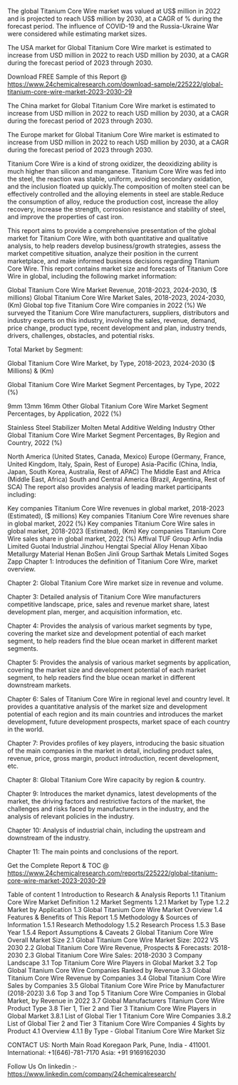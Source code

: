 The global Titanium Core Wire market was valued at US$ million in 2022 and is projected to reach US$ million by 2030, at a CAGR of % during the forecast period. The influence of COVID-19 and the Russia-Ukraine War were considered while estimating market sizes.

The USA market for Global Titanium Core Wire market is estimated to increase from USD million in 2022 to reach USD million by 2030, at a CAGR during the forecast period of 2023 through 2030.

Download FREE Sample of this Report @ https://www.24chemicalresearch.com/download-sample/225222/global-titanium-core-wire-market-2023-2030-29

The China market for Global Titanium Core Wire  market is estimated to increase from USD million in 2022 to reach USD million by 2030, at a CAGR during the forecast period of 2023 through 2030.

The Europe market for Global Titanium Core Wire market is estimated to increase from USD million in 2022 to reach USD million by 2030, at a CAGR during the forecast period of 2023 through 2030.

Titanium Core Wire is a kind of strong oxidizer, the deoxidizing ability is much higher than silicon and manganese. Titanium Core Wire was fed into the steel, the reaction was stable, uniform, avoiding secondary oxidation, and the inclusion floated up quickly.The composition of molten steel can be effectively controlled and the alloying elements in steel are stable.Reduce the consumption of alloy, reduce the production cost, increase the alloy recovery, increase the strength, corrosion resistance and stability of steel, and improve the properties of cast iron.

This report aims to provide a comprehensive presentation of the global market for Titanium Core Wire, with both quantitative and qualitative analysis, to help readers develop business/growth strategies, assess the market competitive situation, analyze their position in the current marketplace, and make informed business decisions regarding Titanium Core Wire. This report contains market size and forecasts of Titanium Core Wire in global, including the following market information:

Global Titanium Core Wire Market Revenue, 2018-2023, 2024-2030, ($ millions)
Global Titanium Core Wire Market Sales, 2018-2023, 2024-2030, (Km)
Global top five Titanium Core Wire companies in 2022 (%)
We surveyed the Titanium Core Wire manufacturers, suppliers, distributors and industry experts on this industry, involving the sales, revenue, demand, price change, product type, recent development and plan, industry trends, drivers, challenges, obstacles, and potential risks.

Total Market by Segment:

Global Titanium Core Wire Market, by Type, 2018-2023, 2024-2030 ($ Millions) & (Km)

Global Titanium Core Wire Market Segment Percentages, by Type, 2022 (%)

9mm
13mm
16mm
Other
Global Titanium Core Wire Market Segment Percentages, by Application, 2022 (%)

Stainless Steel Stabilizer
Molten Metal Additive
Welding Industry
Other
Global Titanium Core Wire Market Segment Percentages, By Region and Country, 2022 (%)

North America (United States, Canada, Mexico)
Europe (Germany, France, United Kingdom, Italy, Spain, Rest of Europe)
Asia-Pacific (China, India, Japan, South Korea, Australia, Rest of APAC)
The Middle East and Africa (Middle East, Africa)
South and Central America (Brazil, Argentina, Rest of SCA)
The report also provides analysis of leading market participants including:

Key companies Titanium Core Wire revenues in global market, 2018-2023 (Estimated), ($ millions)
Key companies Titanium Core Wire revenues share in global market, 2022 (%)
Key companies Titanium Core Wire sales in global market, 2018-2023 (Estimated), (Km)
Key companies Titanium Core Wire sales share in global market, 2022 (%)
Affival
TUF Group
Arfin India Limited
Guotai Industrial
Jinzhou Hengtai Special Alloy
Henan Xibao Metallurgy Material
Henan BoSen
Jinli Group
Sarthak Metals Limited
Soges
Zapp
Chapter 1: Introduces the definition of Titanium Core Wire, market overview.

Chapter 2: Global Titanium Core Wire market size in revenue and volume.

Chapter 3: Detailed analysis of Titanium Core Wire manufacturers competitive landscape, price, sales and revenue market share, latest development plan, merger, and acquisition information, etc.

Chapter 4: Provides the analysis of various market segments by type, covering the market size and development potential of each market segment, to help readers find the blue ocean market in different market segments.

Chapter 5: Provides the analysis of various market segments by application, covering the market size and development potential of each market segment, to help readers find the blue ocean market in different downstream markets.

Chapter 6: Sales of Titanium Core Wire in regional level and country level. It provides a quantitative analysis of the market size and development potential of each region and its main countries and introduces the market development, future development prospects, market space of each country in the world.

Chapter 7: Provides profiles of key players, introducing the basic situation of the main companies in the market in detail, including product sales, revenue, price, gross margin, product introduction, recent development, etc.

Chapter 8: Global Titanium Core Wire capacity by region & country.

Chapter 9: Introduces the market dynamics, latest developments of the market, the driving factors and restrictive factors of the market, the challenges and risks faced by manufacturers in the industry, and the analysis of relevant policies in the industry.

Chapter 10: Analysis of industrial chain, including the upstream and downstream of the industry.

Chapter 11: The main points and conclusions of the report.

Get the Complete Report & TOC @ https://www.24chemicalresearch.com/reports/225222/global-titanium-core-wire-market-2023-2030-29

Table of content
1 Introduction to Research & Analysis Reports
1.1 Titanium Core Wire Market Definition
1.2 Market Segments
1.2.1 Market by Type
1.2.2 Market by Application
1.3 Global Titanium Core Wire Market Overview
1.4 Features & Benefits of This Report
1.5 Methodology & Sources of Information
1.5.1 Research Methodology
1.5.2 Research Process
1.5.3 Base Year
1.5.4 Report Assumptions & Caveats
2 Global Titanium Core Wire Overall Market Size
2.1 Global Titanium Core Wire Market Size: 2022 VS 2030
2.2 Global Titanium Core Wire Revenue, Prospects & Forecasts: 2018-2030
2.3 Global Titanium Core Wire Sales: 2018-2030
3 Company Landscape
3.1 Top Titanium Core Wire Players in Global Market
3.2 Top Global Titanium Core Wire Companies Ranked by Revenue
3.3 Global Titanium Core Wire Revenue by Companies
3.4 Global Titanium Core Wire Sales by Companies
3.5 Global Titanium Core Wire Price by Manufacturer (2018-2023)
3.6 Top 3 and Top 5 Titanium Core Wire Companies in Global Market, by Revenue in 2022
3.7 Global Manufacturers Titanium Core Wire Product Type
3.8 Tier 1, Tier 2 and Tier 3 Titanium Core Wire Players in Global Market
3.8.1 List of Global Tier 1 Titanium Core Wire Companies
3.8.2 List of Global Tier 2 and Tier 3 Titanium Core Wire Companies
4 Sights by Product
4.1 Overview
4.1.1 By Type - Global Titanium Core Wire Market Siz

CONTACT US:
North Main Road Koregaon Park, Pune, India - 411001.
International: +1(646)-781-7170
Asia: +91 9169162030

Follow Us On linkedin :- https://www.linkedin.com/company/24chemicalresearch/
